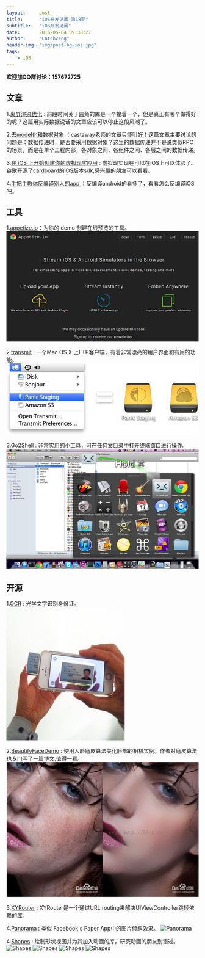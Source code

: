 ```yaml
---
layout:     post
title:      "iOS开发见闻-第18期"
subtitle:   "iOS开发见闻"
date:       2016-05-04 09:38:27 
author:     "CatchZeng"
header-img: "img/post-bg-ios.jpg"
tags:
    - iOS
---
```

<span id="busuanzi_container_page_pv"></span>

**欢迎加QQ群讨论：157672725**

## 文章
1.[离屏渲染优化](http://www.jianshu.com/p/ca51c9d3575b#rd) : 前段时间关于圆角的库是一个接着一个，但是真正有哪个做得好的呢？这篇用实际数据说话的文章应该可以停止这段风潮了。

2.[去model化和数据对象](http://casatwy.com/OOP_nomodel.html) ：castaway老师的文章只能叫好！这篇文章主要讨论的问题是：数据传递时，是否要采用数据对象？这里的数据传递并不是说类似RPC的场景，而是在单个工程内部，各对象之间、各组件之间、各层之间的数据传递。

3.[在 iOS 上开始创建你的虚拟现实应用](https://www.tuccuay.com/2016/03/cardboard-ios-sdk-getting-started/) :  虚拟现实现在可以在iOS上可以体验了。谷歌开源了cardboard的iOS版本sdk,感兴趣的朋友可以看看。

4.[手把手教你反编译别人的app ](http://www.jianshu.com/p/10873c5c1e08) ：反编译android的看多了，看看怎么反编译iOS吧。


## 工具
1.[appetize.io](https://appetize.io/demo?device=iphone5s&scale=75&orientation=portrait&osVersion=9.3)：为你的 demo 创建在线预览的工具。
![appetize.io](/img/in-post/post-18/18-1.jpg)

2.[transmit](http://panic.com/transmit/) : 一个Mac OS X 上FTP客户端，有着非常漂亮的用户界面和有用的功能。
![transmit](/img/in-post/post-18/18-2.jpg)

3.[Go2Shell](https://itunes.apple.com/us/app/go2shell/id445770608?mt=12&ign-mpt=uo%3D4) : 非常实用的小工具，可在任何文目录中打开终端窗口进行操作。
![Go2Shell](/img/in-post/post-18/18-3.jpg)

## 开源
1.[OCR](https://github.com/iosWellLin/OCR) : 光学文字识别身份证。
![OCR](/img/in-post/post-18/18-4.jpg)

2.[BeautifyFaceDemo](https://github.com/Guikunzhi/BeautifyFaceDemo) : 使用人脸磨皮算法美化脸部的相机实例。作者对磨皮算法也专门写了[一篇博文](http://m.blog.csdn.net/article/details?id=50496969),值得一看。
![BeautifyFaceDemo](/img/in-post/post-18/18-5.jpg)

3.[XYRouter](https://github.com/uxyheaven/XYRouter) : XYRouter是一个通过URL routing来解决UIViewController跳转依赖的库。
 
4.[Panorama](https://github.com/iSame7/Panorama) : 类似 Facebook's Paper App中的图片倾斜效果。
![Panorama](https://camo.githubusercontent.com/264ad4ee96c2c0a607928a3ff6ddb700e612bc9f/687474703a2f2f73332e6a742e696f2f74696c742e676966)

4.[Shapes](https://github.com/DenHeadless/Shapes) : 绘制形状视图并为其加入动画的库，研究动画的朋友别错过。
![Shapes](https://github.com/DenHeadless/Shapes/raw/master/Images/progress_view.gif)
![Shapes](https://github.com/DenHeadless/Shapes/raw/master/Images/dimming_view.gif)
![Shapes](https://github.com/DenHeadless/Shapes/raw/master/Images/app_store_download_button.gif)
![Shapes](https://github.com/DenHeadless/Shapes/raw/master/Images/voice_memos_record_button.gif)
